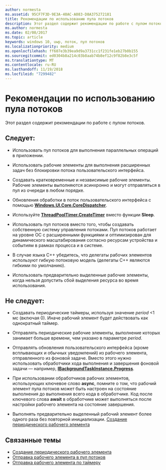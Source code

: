```yaml
---
author: normesta
ms.assetid: 95CF7F3D-9E3A-40AC-A083-D8A375272181
title: Рекомендации по использованию пула потоков
description: Этот раздел содержит рекомендации по работе с пулом потоков.
ms.author: normesta
ms.date: 02/08/2017
ms.topic: article
keywords: windows 10, uwp, поток, пул потоков
ms.localizationpriority: medium
ms.openlocfilehash: ff607e3b39ea9d9a3731cc1f231fe1eb27b0b155
ms.sourcegitcommit: ed0304b8a214c03b8aab74b8ef12c9f82b8e3c5f
ms.translationtype: MT
ms.contentlocale: ru-RU
ms.lasthandoff: 11/19/2018
ms.locfileid: "7299482"
---
```

# <a name="best-practices-for-using-the-thread-pool"></a>Рекомендации по использованию пула потоков

Этот раздел содержит рекомендации по работе с пулом потоков.

## <a name="dos"></a>Следует:


-   Использовать пул потоков для выполнения параллельных операций в приложении.

-   Использовать рабочие элементы для выполнения расширенных задач без блокировки потока пользовательского интерфейса.

-   Создавать кратковременные и независимые рабочие элементы. Рабочие элементы выполняются асинхронно и могут отправляться в пул из очереди в любом порядке.

-   Обновления обработки в поток пользовательского интерфейса с помощью [**Windows.UI.Core.CoreDispatcher**](https://msdn.microsoft.com/library/windows/apps/BR208211).

-   Используйте [**ThreadPoolTimer.CreateTimer**](https://msdn.microsoft.com/library/windows/apps/Hh967921) вместо функции **Sleep**.

-   Использовать пул потоков вместо того, чтобы создавать собственную систему управления потоками. Пул потоков работает на уровне ОС с расширенными функциями и оптимизирован для динамического масштабирования согласно ресурсам устройства и событиям в рамках процесса и в системе.

-   В случае языка C++ убедитесь, что делегаты рабочих элементов используют гибкую потоковую модель (делегаты C++ являются гибкими по умолчанию).

-   Использовать предварительно выделенные рабочие элементы, когда нельзя допустить сбой выделения ресурса во время использования.

## <a name="donts"></a>Не следует:


-   Создавать периодические таймеры, используя значение *period* &lt;1 мс (включая 0). Иначе рабочий элемент будет действовать как однократный таймер.

-   Отправлять периодические рабочие элементы, выполнение которых занимает больше времени, чем указано в параметре *period*.

-   Отправлять обновления пользовательского интерфейса (кроме всплывающих и обычных уведомлений) из рабочего элемента, отправленного из фоновой задаче. Вместо этого нужно использовать обработчики хода выполнения и завершения фоновой задачи — например, [**IBackgroundTaskInstance.Progress**](https://msdn.microsoft.com/library/windows/apps/BR224800).

-   При использовании обработчиков рабочих элементов, использующих ключевое слово **async**, помните о том, что рабочий элемент пула потоков может быть настроен на состояние выполнения до выполнения всего кода в обработчике. Код после ключевого слова **await** в обработчике может выполняться после настройки рабочего элемента на состояние завершения.

-   Выполнять предварительно выделенный рабочий элемент более одного раза без повторной инициализации. [Создание периодического рабочего элемента](create-a-periodic-work-item.md)

## <a name="related-topics"></a>Связанные темы


* [Создание периодического рабочего элемента](create-a-periodic-work-item.md)
* [Отправка рабочего элемента в пул потоков](submit-a-work-item-to-the-thread-pool.md)
* [Отправка рабочего элемента по таймеру](use-a-timer-to-submit-a-work-item.md)
